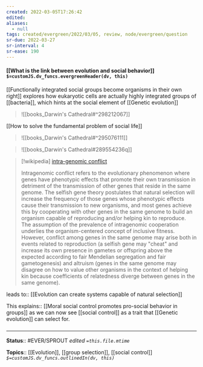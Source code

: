 ```yaml
---
created: 2022-03-05T17:26:42 
edited: 
aliases:
  - null
tags: created/evergreen/2022/03/05, review, node/evergreen/question
sr-due: 2022-03-27
sr-interval: 4
sr-ease: 190
---
```


#### [[What is the link between evolution and social behavior]] `$=customJS.dv_funcs.evergreenHeader(dv, this)`

[[Functionally integrated social groups become organisms in their own right]] explores how eukaryotic cells are actually highly integrated groups of [[bacteria]], which hints at the social element of [[Genetic evolution]] 

> ![[books_Darwin's Cathedral#^298212067]]

 [[How to solve the fundamental problem of social life]]
 
> ![[books_Darwin's Cathedral#^295076111]]

> ![[books_Darwin's Cathedral#289554236q]]

> [!wikipedia] [intra-genomic conflict](https://en.wikipedia.org/wiki/Intragenomic%20conflict)
> 
> Intragenomic conflict refers to the evolutionary phenomenon where genes have phenotypic effects that promote their own transmission in detriment of the transmission of other genes that reside in the same genome. The selfish gene theory postulates that natural selection will increase the frequency of those genes whose phenotypic effects cause their transmission to new organisms, and most genes achieve this by cooperating with other genes in the same genome to build an organism capable of reproducing and/or helping kin to reproduce. The assumption of the prevalence of intragenomic cooperation underlies the organism-centered concept of inclusive fitness. However, conflict among genes in the same genome may arise both in events related to reproduction (a selfish gene may "cheat" and increase its own presence in gametes or offspring above the expected according to fair Mendelian segregation and fair gametogenesis) and altruism (genes in the same genome may disagree on how to value other organisms in the context of helping kin because coefficients of relatedness diverge between genes in the same genome).
>

leads to:: [[Evolution can create systems capable of natural selection]]

This
explains:: [[Moral social control promotes pro-social behavior in groups]]
as we can now see [[social control]] as a trait that [[Genetic evolution]] can select for.

### <hr class="footnote"/>

**Status**:: #EVER/SPROUT
*edited `=this.file.mtime`*

**Topics**:: [[Evolution]], [[group selection]], [[social control]]
*`$=customJS.dv_funcs.outlinedIn(dv, this)`*
